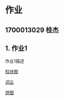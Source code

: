 # 作业
## 1700013029 桂杰
## 1. 作业1

作业1描述

[柱状图](Kiddogsj.github.io/Bar.html)

[词云](Kiddogsj.github.io/WordCloud.html)

[饼图](Kiddogsj.github.io/Pie.html)
